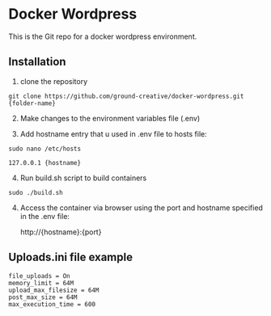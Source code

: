 # Docker Wordpress

This is the Git repo for a docker wordpress environment.

## Installation

1) clone the repository
```
git clone https://github.com/ground-creative/docker-wordpress.git {folder-name}
```
2) Make changes to the environment variables file (.env)

3) Add hostname entry that u used in .env file to hosts file:
```
sudo nano /etc/hosts

127.0.0.1 {hostname}
```

4) Run build.sh script to build containers
```
sudo ./build.sh
```

4) Access the container via browser using the port and hostname specified in the .env file:

	http://{hostname}:{port}
	
## Uploads.ini file example

```
file_uploads = On
memory_limit = 64M
upload_max_filesize = 64M
post_max_size = 64M
max_execution_time = 600
```


